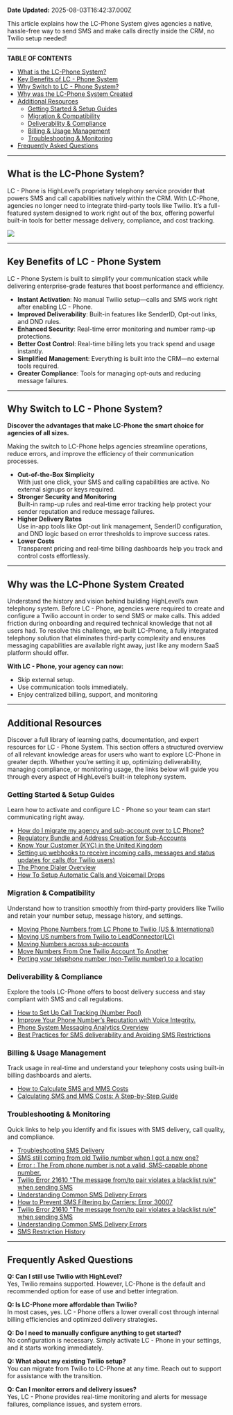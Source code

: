 **Date Updated:** 2025-08-03T16:42:37.000Z

[](https://help.gohighlevel.com/en/support/solutions/articles/48001229976)

This article explains how the LC-Phone System gives agencies a native, hassle-free way to send SMS and make calls directly inside the CRM, no Twilio setup needed!

---

**TABLE OF CONTENTS**

* [What is the LC-Phone System?](#What-is-the-LC-Phone-System?)
* [Key Benefits of LC - Phone System](#Key-Benefits-of-LC---Phone-System)
* [Why Switch to LC - Phone System?](#Why-Switch-to-LC---Phone-System?)
* [Why was the LC-Phone System Created](#Why-was-the-LC-Phone-System-Created)
* [Additional Resources](#Additional-Resources)  
   * [Getting Started & Setup Guides](#Getting-Started-&-Setup-Guides)  
   * [Migration & Compatibility](#Migration-&-Compatibility)  
   * [Deliverability & Compliance](#Deliverability-&-Compliance)  
   * [Billing & Usage Management](#Billing-&-Usage-Management)  
   * [Troubleshooting & Monitoring](#Troubleshooting-&-Monitoring)
* [Frequently Asked Questions](#Frequently-Asked-Questions)

---

## **What is the LC-Phone System?**

  
LC - Phone is HighLevel’s proprietary telephony service provider that powers SMS and call capabilities natively within the CRM. With LC-Phone, agencies no longer need to integrate third-party tools like Twilio. It’s a full-featured system designed to work right out of the box, offering powerful built-in tools for better message delivery, compliance, and cost tracking.

  
![](https://s3.amazonaws.com/cdn.freshdesk.com/data/helpdesk/attachments/production/155050656879/original/Zn8eQPbdLkDTfBeMzJi8sJyddA45idoMvw.png?1753871793)

---

## **Key Benefits of LC - Phone System**

  
LC - Phone System is built to simplify your communication stack while delivering enterprise-grade features that boost performance and efficiency.

* **Instant Activation**: No manual Twilio setup—calls and SMS work right after enabling LC - Phone.
* **Improved Deliverability**: Built-in features like SenderID, Opt-out links, and DND rules.
* **Enhanced Security**: Real-time error monitoring and number ramp-up protections.
* **Better Cost Control**: Real-time billing lets you track spend and usage instantly.
* **Simplified Management**: Everything is built into the CRM—no external tools required.
* **Greater Compliance**: Tools for managing opt-outs and reducing message failures.

---

## **Why Switch to LC - Phone System?**

  
**Discover the advantages that make LC-Phone the smart choice for agencies of all sizes.**

Making the switch to LC-Phone helps agencies streamline operations, reduce errors, and improve the efficiency of their communication processes.

  
* **Out-of-the-Box Simplicity**  
With just one click, your SMS and calling capabilities are active. No external signups or keys required.
* **Stronger Security and Monitoring**  
Built-in ramp-up rules and real-time error tracking help protect your sender reputation and reduce message failures.
* **Higher Delivery Rates**  
Use in-app tools like Opt-out link management, SenderID configuration, and DND logic based on error thresholds to improve success rates.
* **Lower Costs**  
Transparent pricing and real-time billing dashboards help you track and control costs effortlessly.

---

## **Why was the LC-Phone System Created**

  
Understand the history and vision behind building HighLevel’s own telephony system. Before LC - Phone, agencies were required to create and configure a Twilio account in order to send SMS or make calls. This added friction during onboarding and required technical knowledge that not all users had. To resolve this challenge, we built LC-Phone, a fully integrated telephony solution that eliminates third-party complexity and ensures messaging capabilities are available right away, just like any modern SaaS platform should offer.

  
**With LC - Phone, your agency can now:**

* Skip external setup.
* Use communication tools immediately.
* Enjoy centralized billing, support, and monitoring

---

## **Additional Resources**

  
Discover a full library of learning paths, documentation, and expert resources for LC - Phone System. This section offers a structured overview of all relevant knowledge areas for users who want to explore LC-Phone in greater depth. Whether you’re setting it up, optimizing deliverability, managing compliance, or monitoring usage, the links below will guide you through every aspect of HighLevel’s built-in telephony system.
  
  
### **Getting Started & Setup Guides**

  
Learn how to activate and configure LC - Phone so your team can start communicating right away.

  
* [How do I migrate my agency and sub-account over to LC Phone?](https://help.gohighlevel.com/support/solutions/articles/48001204027-how-do-i-migrate-my-agency-and-sub-account-over-to-lc-phone-)
* [Regulatory Bundle and Address Creation for Sub-Accounts](https://help.gohighlevel.com/support/solutions/articles/48001213216-regulatory-bundle-and-address-creation-for-sub-accounts)
* [Know Your Customer (KYC) in the United Kingdom](https://help.gohighlevel.com/support/solutions/articles/155000002831-know-your-customer-kyc-in-the-united-kingdom)
* [Setting up webhooks to receive incoming calls, messages and status updates for calls (for Twilio users)](https://help.gohighlevel.com/support/solutions/articles/155000002824-setting-up-webhooks-to-receive-incoming-calls-messages-and-status-updates-for-calls-for-twilio-users-)
* [The Phone Dialer Overview](https://help.gohighlevel.com/support/solutions/articles/155000005807-the-phone-dialer-overview)
* [How To Setup Automatic Calls and Voicemail Drops](https://help.gohighlevel.com/support/solutions/articles/48000981430-how-to-setup-automatic-calls-and-voicemail-drops)

###   

### **Migration & Compatibility**

  
Understand how to transition smoothly from third-party providers like Twilio and retain your number setup, message history, and settings.

  
* [Moving Phone Numbers from LC Phone to Twilio (US & International)](https://help.gohighlevel.com/support/solutions/articles/48001240107-moving-phone-numbers-from-lc-phone-to-twilio-us-international-)
* [Moving US numbers from Twilio to LeadConnector(LC)](https://help.gohighlevel.com/support/solutions/articles/48001240108-moving-us-numbers-from-twilio-to-leadconnector-lc-)
* [Moving Numbers across sub-accounts](https://help.gohighlevel.com/support/solutions/articles/48001203968-moving-numbers-across-sub-accounts)
* [Move Numbers From One Twilio Account To Another](https://help.gohighlevel.com/support/solutions/articles/48001177283-move-numbers-from-one-twilio-account-to-another)
* [Porting your telephone number (non-Twilio number) to a location](https://help.gohighlevel.com/support/solutions/articles/48001211919-porting-your-telephone-number-non-twilio-number-to-a-location)

###   

### **Deliverability & Compliance**

  
Explore the tools LC-Phone offers to boost delivery success and stay compliant with SMS and call regulations.

  
* [How to Set Up Call Tracking (Number Pool)](https://help.gohighlevel.com/support/solutions/articles/48000981393-how-to-set-up-call-tracking-number-pool-)
* [Improve Your Phone Number’s Reputation with Voice Integrity.](https://help.gohighlevel.com/support/solutions/articles/155000001557-improve-your-phone-number%E2%80%99s-reputation-with-voice-integrity-)
* [Phone System Messaging Analytics Overview](https://help.gohighlevel.com/support/solutions/articles/155000002625-phone-system-messaging-analytics-overview)
* [Best Practices for SMS deliverability and Avoiding SMS Restrictions](https://help.gohighlevel.com/support/solutions/articles/155000000079-best-practices-for-sms-deliverability-and-avoiding-sms-restrictions)

###   

### **Billing & Usage Management**

  
Track usage in real-time and understand your telephony costs using built-in billing dashboards and alerts.

  
* [How to Calculate SMS and MMS Costs](https://help.gohighlevel.com/support/solutions/articles/48001203458-how-to-calculate-sms-and-mms-costs)
* [Calculating SMS and MMS Costs: A Step-by-Step Guide](https://help.gohighlevel.com/support/solutions/articles/155000001626-calculating-sms-and-mms-costs-a-step-by-step-guide)

###   

### **Troubleshooting & Monitoring**

  
Quick links to help you identify and fix issues with SMS delivery, call quality, and compliance.

  
* [Troubleshooting SMS Delivery](https://help.gohighlevel.com/support/solutions/articles/48000981696-troubleshooting-sms-delivery)
* [SMS still coming from old Twilio number when I got a new one?](https://help.gohighlevel.com/support/solutions/articles/48001152123-sms-still-coming-from-old-twilio-number-when-i-got-a-new-one-)
* [Error : The From phone number is not a valid, SMS-capable phone number.](https://help.gohighlevel.com/support/solutions/articles/48001180919-error-the-from-phone-number-is-not-a-valid-sms-capable-phone-number-)
* [Twilio Error 21610 "The message from/to pair violates a blacklist rule" when sending SMS](https://help.gohighlevel.com/support/solutions/articles/48001186075-twilio-error-21610-the-message-from-to-pair-violates-a-blacklist-rule-when-sending-sms)
* [Understanding Common SMS Delivery Errors](https://help.gohighlevel.com/support/solutions/articles/48001208912-understanding-common-sms-delivery-errors)
* [How to Prevent SMS Filtering by Carriers: Error 30007](https://help.gohighlevel.com/support/solutions/articles/48001237726-how-to-prevent-sms-filtering-by-carriers-error-30007)
* [Twilio Error 21610 "The message from/to pair violates a blacklist rule" when sending SMS](https://help.gohighlevel.com/support/solutions/articles/48001186075-twilio-error-21610-the-message-from-to-pair-violates-a-blacklist-rule-when-sending-sms)
* [Understanding Common SMS Delivery Errors](https://help.gohighlevel.com/support/solutions/articles/48001208912-understanding-common-sms-delivery-errors)
* [SMS Restriction History](https://help.gohighlevel.com/support/solutions/articles/155000003568-sms-restriction-history)

---

## **Frequently Asked Questions**

  
**Q: Can I still use Twilio with HighLevel?**  
Yes, Twilio remains supported. However, LC-Phone is the default and recommended option for ease of use and better integration.

  
**Q: Is LC-Phone more affordable than Twilio?**  
In most cases, yes. LC - Phone offers a lower overall cost through internal billing efficiencies and optimized delivery strategies.

  
**Q: Do I need to manually configure anything to get started?**  
No configuration is necessary. Simply activate LC - Phone in your settings, and it starts working immediately.

  
**Q: What about my existing Twilio setup?**  
You can migrate from Twilio to LC-Phone at any time. Reach out to support for assistance with the transition.

  
**Q: Can I monitor errors and delivery issues?**  
Yes, LC - Phone provides real-time monitoring and alerts for message failures, compliance issues, and system errors.
